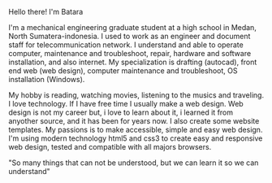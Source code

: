 Hello there! I'm Batara

I'm a mechanical engineering graduate student at a high school in Medan, North Sumatera-indonesia. I used to work as an engineer and document staff for telecommunication network. I understand and able to operate computer, maintenance and troubleshoot, repair, hardware and software installation, and also internet. My specialization is drafting (autocad), front end web (web design), computer maintenance and troubleshoot, OS installation (Windows). 

My hobby is reading, watching movies, listening to the musics and traveling. I love technology. If I have free time I usually make a web design. Web design is not my career but, i love to learn about it, i learned it from anyother source, and it has been for years now. I also create some website templates. My passions is to make accessible, simple and easy web design. I'm using modern technology html5 and css3 to create easy and responsive web design, tested and compatible with all majors browsers.

"So many things that can not be understood, but we can learn it so we can understand"
